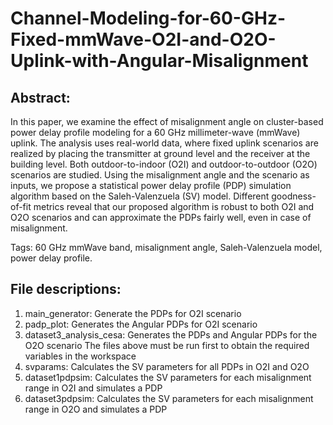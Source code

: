 # Channel-Modeling-for-60-GHz-Fixed-mmWave-O2I-and-O2O-Uplink-with-Angular-Misalignment

## Abstract: 
In this paper, we examine the effect of misalignment angle on cluster-based power delay profile modeling for a 60 GHz millimeter-wave (mmWave) uplink. The analysis uses real-world data, where fixed uplink scenarios are realized by placing the transmitter at ground level and the receiver at the building level. Both outdoor-to-indoor (O2I) and outdoor-to-outdoor (O2O) scenarios are studied. Using the misalignment angle and the scenario as inputs, we propose a statistical power delay profile (PDP) simulation algorithm based on the Saleh-Valenzuela (SV) model. Different goodness-of-fit metrics reveal that our proposed algorithm is robust to both O2I and O2O scenarios and can approximate the PDPs fairly well, even in case of misalignment. 

Tags: 60 GHz mmWave band, misalignment angle, Saleh-Valenzuela model, power delay profile.



## File descriptions:
1. main_generator: Generate the PDPs for O2I scenario
2. padp_plot: Generates the Angular PDPs for O2I scenario
3. dataset3_analysis_cesa: Generates the PDPs and Angular PDPs for the O2O scenario
   The files above must be run first to obtain the required variables in the workspace
4. svparams: Calculates the SV parameters for all PDPs in O2I and O2O
5. dataset1pdpsim: Calculates the SV parameters for each misalignment range in O2I and simulates a PDP
6. dataset3pdpsim: Calculates the SV parameters for each misalignment range in O2O and simulates a PDP


